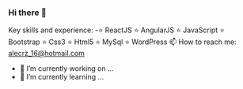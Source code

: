### Hi there 👋

<!--
**alecy1/alecy1** is a ✨ _special_ ✨ repository because its `README.md` (this file) appears on your GitHub profile.

Here are some ideas to get you started:

- 🔭 I’m currently working on ...
- 🌱 I’m currently learning ...
- 👯 I’m looking to collaborate on ...
- 🤔 I’m looking for help with ...
- 💬 Ask me about ...
- 😄 Pronouns: ...
- ⚡ Fun fact: ...
-->
Key skills and experience:
-⭐ ReactJS 
⭐ AngularJS 
⭐ JavaScript 
⭐ Bootstrap 
⭐ Css3 
⭐ Html5 
⭐ MySql 
⭐ WordPress 
📫 How to reach me: alecrz_16@hotmail.com
- 🔭 I’m currently working on ...
- 🌱 I’m currently learning ...

